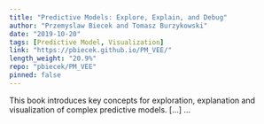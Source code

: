 ```yaml
---
title: "Predictive Models: Explore, Explain, and Debug"
author: "Przemyslaw Biecek and Tomasz Burzykowski"
date: "2019-10-20"
tags: [Predictive Model, Visualization]
link: "https://pbiecek.github.io/PM_VEE/"
length_weight: "20.9%"
repo: "pbiecek/PM_VEE"
pinned: false
---
```


This book introduces key concepts for exploration, explanation and visualization of complex predictive models. [...]  ...
